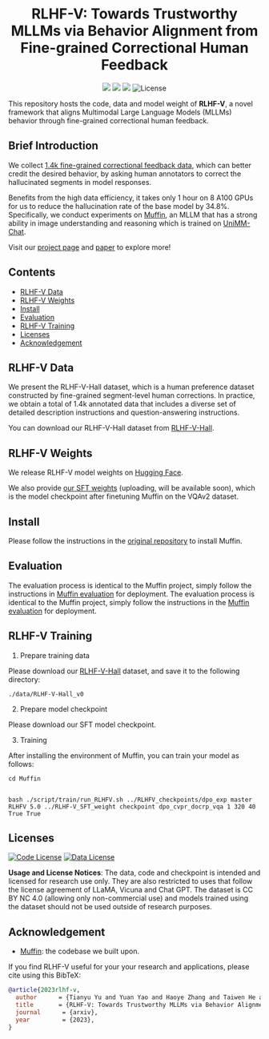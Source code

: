 <div align="center">

# RLHF-V: Towards Trustworthy MLLMs via Behavior Alignment from Fine-grained Correctional Human Feedback
<a href='https://rlhf-v.github.io'><img src='https://img.shields.io/badge/Project-Page-Green'></a>
<a href='http://120.92.209.146:8081'><img src='https://img.shields.io/badge/Demo-Page-purple'></a>
<a href='https://github.com/RLHF-V/RLHF-V/blob/main/assets/RLHF-V.pdf'><img src='https://img.shields.io/badge/Paper-PDF-orange'></a>
![License](https://img.shields.io/badge/License-BSD-blue.svg)
</div>

This repository hosts the code, data and model weight of **RLHF-V**, a novel framework that aligns Multimodal Large Language Models (MLLMs) behavior through fine-grained correctional human feedback.

## Brief Introduction

We collect <a href="https://huggingface.co/datasets/HaoyeZhang/RLHF-V-Hall_v0/tree/main">1.4k fine-grained correctional feedback data</a>, which can better credit the desired behavior, by asking human annotators to correct the hallucinated segments in model responses.

Benefits from the high data efficiency, it takes only 1 hour on 8 A100 GPUs for us to reduce the hallucination rate of the base model by 34.8%. Specifically, we conduct experiments on [Muffin](https://arxiv.org/abs/2310.00653), an MLLM that has a strong ability in image understanding and reasoning which is trained on [UniMM-Chat](https://huggingface.co/datasets/Yirany/UniMM-Chat/settings).

Visit our [project page](https://rlhf-v.github.io) and [paper](assets/RLHF-V.pdf) to explore more!


## Contents <!-- omit in toc -->

- [RLHF-V Data](#rlhf-v-data)
- [RLHF-V Weights](#rlhf-v-weights)
- [Install](#install)
- [Evaluation](#evaluation)
- [RLHF-V Training](#rlhf-v-training)
- [Licenses](#licenses)
- [Acknowledgement](#acknowledgement)

## RLHF-V Data

We present the RLHF-V-Hall dataset, which is a human preference dataset constructed by fine-grained segment-level human corrections. In practice, we obtain a total of 1.4k annotated data that includes a diverse set of detailed description instructions and question-answering instructions.

You can download our RLHF-V-Hall dataset from [RLHF-V-Hall](https://huggingface.co/datasets/HaoyeZhang/RLHF-V-Hall_v0/tree/main).

## RLHF-V Weights

We release RLHF-V model weights on [Hugging Face](https://huggingface.co/openbmb/RLHF-V_v0).

We also provide [our SFT weights](https://huggingface.co/Yirany/RLHF-V_v0_SFT) (uploading, will be available soon), which is the model checkpoint after finetuning Muffin on the VQAv2 dataset.

## Install

Please follow the instructions in the [original repository](https://github.com/thunlp/muffin#install) to install Muffin.

## Evaluation

The evaluation process is identical to the Muffin project, simply follow the instructions in [Muffin evaluation](https://github.com/thunlp/Muffin#evaluation) for deployment.
The evaluation process is identical to the Muffin project, simply follow the instructions in the [Muffin evaluation](https://github.com/thunlp/Muffin#evaluation) for deployment.

## RLHF-V Training

1. Prepare training data

Please download our [RLHF-V-Hall](https://huggingface.co/datasets/HaoyeZhang/RLHF-V-Hall_v0/tree/main) dataset, and save it to the following directory:

```
./data/RLHF-V-Hall_v0
```

2. Prepare model checkpoint

Please download our SFT model checkpoint.

3. Training

After installing the environment of Muffin, you can train your model as follows:
```
cd Muffin


bash ./script/train/run_RLHFV.sh ../RLHFV_checkpoints/dpo_exp master RLHFV 5.0 ../RLHF-V_SFT_weight checkpoint dpo_cvpr_docrp_vqa 1 320 40 True True
```

## Licenses


[![Code License](https://img.shields.io/badge/Code%20License-Apache_2.0-green.svg)](https://github.com/tatsu-lab/stanford_alpaca/blob/main/LICENSE)
[![Data License](https://img.shields.io/badge/Data%20License-CC%20By%20NC%204.0-red.svg)](https://github.com/tatsu-lab/stanford_alpaca/blob/main/DATA_LICENSE)

**Usage and License Notices**: The data, code and checkpoint is intended and licensed for research use only. They are also restricted to uses that follow the license agreement of LLaMA, Vicuna and Chat GPT. The dataset is CC BY NC 4.0 (allowing only non-commercial use) and models trained using the dataset should not be used outside of research purposes.


## Acknowledgement

- [Muffin](https://github.com/thunlp/muffin): the codebase we built upon.

If you find RLHF-V useful for your your research and applications, please cite using this BibTeX:
```bibtex
@article{2023rlhf-v,
  author      = {Tianyu Yu and Yuan Yao and Haoye Zhang and Taiwen He and Yifeng Han and Ganqu Cui and Jinyi Hu and Zhiyuan Liu and Hai-Tao Zheng and Maosong Sun},
  title       = {RLHF-V: Towards Trustworthy MLLMs via Behavior Alignment from Fine-grained Correctional Human Feedback},
  journal      = {arxiv},
  year         = {2023},
}
```
